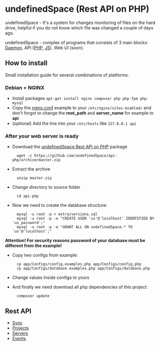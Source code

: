 # undefinedSpace (Rest API on PHP)

undefinedSpace - It's a system for changes monitoring of files on the hard drive, helpful if you do not know which file was changed a couple of days ago.

undefinedSpace - complex of programs that consists of 3 main blocks: [Daemon](https://github.com/undefinedSpace/daemon), API ([PHP](https://github.com/undefinedSpace/api-php), [JS](https://github.com/undefinedSpace/nodejs-api)), Web UI (soon).

## How to install

Small installation guide for several combinations of platforms.

### Debian + NGINX

* Install packages `apt-get install nginx composer php php-fpm php-mysql`
* Copy the [nginx.conf](extra/nginx.conf) example to your `/etc/nginx/sites-enabled/` and don't forgot to change the **root_path** and **server_name** for example to **api**
* (optional) Add the line into your `/etc/hosts` like `127.0.0.1 api`

### After your web server is ready

* Download the [undefinedSpace Rest API on PHP](https://github.com/undefinedSpace/api-php/archive/master.zip) package

        wget -c https://github.com/undefinedSpace/api-php/archive/master.zip

* Extract the archive

        unzip master.zip

* Change directory to source folder

        cd api-php

* Now we need to create the database structure:

        mysql -u root -p < extra/versions.sql
        mysql -u root -p -e "CREATE USER 'us'@'localhost' IDENTIFIED BY 'us_password';"
        mysql -u root -p -e "GRANT ALL ON undefinedSpace.* TO 'us'@'localhost';"

**Attention! For security reasons password of your database must be different from the example!**

* Copy two configs from example:

        cp app/Configs/config.examples.php app/Configs/config.php
        cp app/Configs/database.examples.php app/Configs/database.php

* Change values inside configs to yours
* And finally we need download all php dependencies of this project:

        composer update

## Rest API

* [Sync](docs/Sync.md)
* [Projects](docs/Projects.md)
* [Servers](docs/Servers.md)
* [Events](docs/Events.md)
